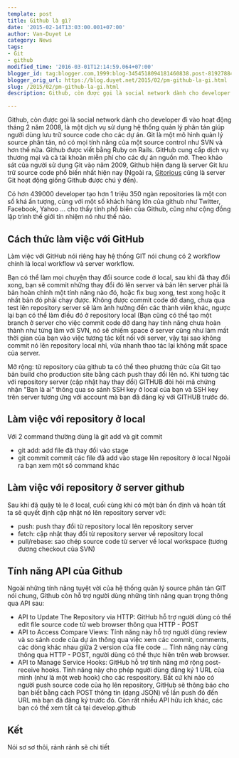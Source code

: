 ```yaml
---
template: post
title: Github là gì?
date: '2015-02-14T13:03:00.001+07:00'
author: Van-Duyet Le
category: News
tags:
- Git
- github
modified_time: '2016-03-01T12:14:59.064+07:00'
blogger_id: tag:blogger.com,1999:blog-3454518094181460838.post-8192788491263355004
blogger_orig_url: https://blog.duyet.net/2015/02/pm-github-la-gi.html
slug: /2015/02/pm-github-la-gi.html
description: Github, còn được gọi là social network dành cho developer đi vào hoạt động tháng 2 năm 2008, là một dịch vụ sử dụng hệ thống quản lý phân tán giúp người dùng lưu trữ source code cho các dự án. Git là một mô hình quản lý source phân tán, nó có mọi tính năng của một source control như SVN và hơn thế nữa.

---
```


Github, còn được gọi là social network dành cho developer đi vào hoạt động tháng 2 năm 2008, là một dịch vụ sử dụng hệ thống quản lý phân tán giúp người dùng lưu trữ source code cho các dự án. Git là một mô hình quản lý source phân tán, nó có mọi tính năng của một source control như SVN và hơn thế nữa.
Github được viết bằng Ruby on Rails. GitHub cung cấp dịch vụ thương mại và cả tài khoản miễn phí cho các dự án nguồn mở. Theo khảo sát của người sử dụng Git vào năm 2009, Github hiện đang là server Git lưu trữ source code phổ biến nhất hiện nay (Ngoài ra, [Gitorious](http://gitorious.org/) cũng là server Git hoạt động giống Github được chú ý đến).

Có hơn 439000 developer tạo hơn 1 triệu 350 ngàn repositories là một con số khá ấn tượng, cùng với một số khách hàng lớn của github như Twitter, Facebook, Yahoo ... cho thấy tính phổ biến của Github, cũng như cộng đồng lập trình thế giới tín nhiệm nó như thế nào.

## Cách thức làm việc với GitHub ##

Làm việc với GitHub nói riêng hay hệ thống GIT nói chung có 2 workflow chính là local workflow và server workflow.

Bạn có thể làm mọi chuyện thay đổi source code ở local, sau khi đã thay đổi xong, bạn sẽ commit những thay đổi đó lên server và bản lên server phải là bản hoàn chỉnh một tính năng nào đó, hoặc fix bug xong, test xong hoặc ít nhất bản đó phải chạy được. Không được commit code dở dang, chưa qua test lên repository server sẽ làm ảnh hưởng đến các thành viên khác, ngược lại bạn có thể làm điều đó ở repository local (Bạn cũng có thể tạo một branch ở server cho việc commit code dở dang hay tính năng chưa hoàn thành như từng làm với SVN, nó sẽ chiếm space ở server cũng như làm mất thời gian của bạn vào việc tương tác kết nối với server, vậy tại sao không commit nó lên repository local nhỉ, vừa nhanh thao tác lại không mất space của server.

Mở rộng: từ repository của github ta có thể theo phương thức của Git tạo bản build cho production site bằng cách push thay đổi lên nó. Khi tương tác với repository server (cập nhật hay thay đổi) GITHUB đòi hỏi mã chứng nhận "Bạn là ai" thông qua so sánh SSH key ở local của bạn và SSH key trên server tương ứng với account mà bạn đã đăng ký với GITHUB trước đó.

## Làm việc với repository ở local ##

Với 2 command thường dùng là git add và git commit

- git add: add file đã thay đổi vào stage
- git commit commit các file đã add vào stage lên repository ở local Ngoài ra bạn xem một số command khác

## Làm việc với repository ở server github ##

Sau khi đã quậy tè le ở local, cuối cùng khi có một bản ổn định và hoàn tất ta sẽ quyết định cập nhật nó lên repository server với:

- push: push thay đổi từ repository local lên repository server
- fetch: cập nhật thay đổi từ repository server về repository local
- pull/rebase: sao chép source code từ server về local workspace (tương đương checkout của SVN)

## Tính năng API của Github ##

Ngoài những tính năng tuyệt vời của hệ thống quản lý source phân tán GIT nói chung, Github còn hỗ trợ người dùng những tính năng quan trọng thông qua API sau:

- API to Update The Repository via HTTP: GitHub hỗ trợ người dùng có thể edit file source code từ web browser thông qua HTTP - POST
- API to Access Compare Views: Tính năng này hỗ trợ người dùng review và so sánh code của dự án thông qua việc xem các commit, comments, các dòng khác nhau giữa 2 version của file code ... Tính năng này cũng thông qua HTTP - POST, người dùng có thể thực hiên trên web browser.
- API to Manage Service Hooks: GitHub hỗ trợ tính năng mở rộng post-receive hooks. Tính năng này cho phép người dùng đăng ký 1 URL của mình (như là một web hook) cho các respository. Bất cứ khi nào có người push source code của họ lên repository, GitHub sẽ thông báo cho bạn biết bằng cách POST thông tin (dạng JSON) về lần push đó đến URL mà bạn đã đăng ký trước đó. Còn rất nhiều API hữu ích khác, các bạn có thể xem tất cả tại develop.github

## Kết ##

Nói sơ sơ thôi, rảnh rảnh sẽ chi tiết
